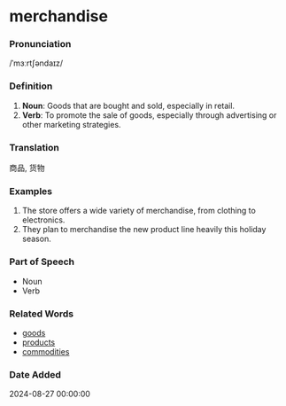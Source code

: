 # merchandise
### Pronunciation
/ˈmɜːrtʃəndaɪz/
### Definition
1. **Noun**: Goods that are bought and sold, especially in retail.
2. **Verb**: To promote the sale of goods, especially through advertising or other marketing strategies.
### Translation
商品, 货物
### Examples
1. The store offers a wide variety of merchandise, from clothing to electronics.
2. They plan to merchandise the new product line heavily this holiday season.
### Part of Speech
- Noun
- Verb
### Related Words
- [goods](goods.md)
- [products](products.md)
- [commodities](commodities.md)
### Date Added
2024-08-27 00:00:00
